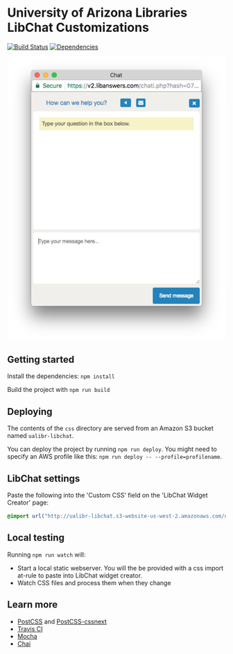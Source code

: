 # University of Arizona Libraries LibChat Customizations

[![Build Status](https://travis-ci.org/ualibraries/ual-libchat.svg?branch=master)](https://travis-ci.org/ualibraries/ual-libchat)
[![Dependencies](https://david-dm.org/ualibraries/ual-libchat.svg)](https://david-dm.org/ualibraries/ual-libchat)

![Screenshot](screenshot.png)

## Getting started

Install the dependencies: `npm install`

Build the project with `npm run build`

## Deploying

The contents of the `css` directory are served from an Amazon S3 bucket named `ualibr-libchat`.

You can deploy the project by running `npm run deploy`. You might need to specify an AWS profile
like this: `npm run deploy -- --profile=profilename`.

## LibChat settings

Paste the following into the 'Custom CSS' field on the 'LibChat Widget Creator' page:

```css
@import url("http://ualibr-libchat.s3-website-us-west-2.amazonaws.com/ual-libchat.css");
```

## Local testing

Running `npm run watch` will:

* Start a local static webserver.
You will the be provided with a css import at-rule to paste into LibChat widget creator.
* Watch CSS files and process them when they change

## Learn more

* [PostCSS](http://postcss.org/) and [PostCSS-cssnext](http://cssnext.io/)
* [Travis CI](https://travis-ci.org/)
* [Mocha](http://mochajs.org/)
* [Chai](http://chaijs.com/)
